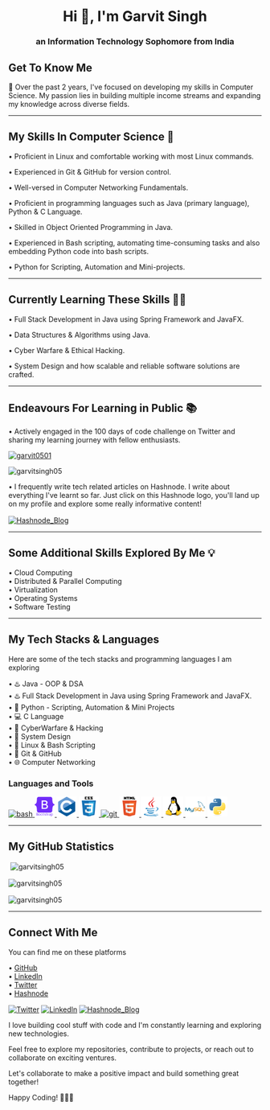 <h1 align="center">Hi 👋, I'm Garvit Singh</h1>
<h3 align="center">an Information Technology Sophomore from India</h3>

## Get To Know Me

💼 Over the past 2 years, I've focused on developing my skills in Computer Science. My passion lies in building multiple income streams and expanding my knowledge across diverse fields.

---------------------------------
**My Skills In Computer Science** 🤖  
---------------------------------
• Proficient in Linux and comfortable working with most Linux commands.  

• Experienced in Git & GitHub for version control.  

• Well-versed in Computer Networking Fundamentals.  

• Proficient in programming languages such as Java (primary language), Python & C Language.  

• Skilled in Object Oriented Programming in Java.  

• Experienced in Bash scripting, automating time-consuming tasks and also embedding Python code into bash scripts.  

• Python for Scripting, Automation and Mini-projects.  

------------------------------------
**Currently Learning These Skills** 👨‍💻  
------------------------------------
• Full Stack Development in Java using Spring Framework and JavaFX.  

• Data Structures & Algorithms using Java.  

• Cyber Warfare & Ethical Hacking.  

• System Design and how scalable and reliable software solutions are crafted.  

---------------------------------------
**Endeavours For Learning in Public** 📚  
---------------------------------------
• Actively engaged in the 100 days of code challenge on Twitter and sharing my learning journey with fellow enthusiasts.

<p align="left"> <a href="https://twitter.com/garvit0501" target="blank"><img src="https://img.shields.io/twitter/follow/garvit0501?logo=twitter&style=for-the-badge" alt="garvit0501" /></a> </p>

<p align="left"> <img src="https://komarev.com/ghpvc/?username=garvitsingh05&label=Profile%20views&color=0e75b6&style=flat" alt="garvitsingh05" /> </p>

• I frequently write tech related articles on Hashnode. I write about everything I've learnt so far. Just click on this Hashnode logo, you'll land up on my profile and explore some really informative content!
<p align="left">
<a href="https://hashnode.com/@garvit0501" target="_blank"><img align="center" src="https://i.imgur.com/xj703Dx.png" alt="Hashnode_Blog" height="30" width="30" /></a>
</p>

--------------------------------------------
**Some Additional Skills Explored By Me** 💡  
--------------------------------------------
• Cloud Computing  
• Distributed & Parallel Computing  
• Virtualization  
• Operating Systems  
• Software Testing  

------------------------------
**My Tech Stacks & Languages**
------------------------------
Here are some of the tech stacks and programming languages I am exploring

• ♨️ Java - OOP & DSA  
• ♨️ Full Stack Development in Java using Spring Framework and JavaFX.  
• 🐍 Python - Scripting, Automation & Mini Projects  
• 💻 C Language  
• 🚀 CyberWarfare & Hacking  
• 🤖 System Design  
• 🐧 Linux & Bash Scripting  
• 🔧 Git & GitHub  
• 🌐 Computer Networking  

<h3 align="left">Languages and Tools</h3>
<p align="left"> 
<a href="https://www.gnu.org/software/bash/" target="_blank" rel="noreferrer"> <img src="https://www.vectorlogo.zone/logos/gnu_bash/gnu_bash-icon.svg" alt="bash" width="40" height="40"/> </a> 
<a href="https://getbootstrap.com" target="_blank" rel="noreferrer"> <img src="https://raw.githubusercontent.com/devicons/devicon/master/icons/bootstrap/bootstrap-plain-wordmark.svg" alt="bootstrap" width="40" height="40"/> </a> 
<a href="https://www.cprogramming.com/" target="_blank" rel="noreferrer"> <img src="https://raw.githubusercontent.com/devicons/devicon/master/icons/c/c-original.svg" alt="c" width="40" height="40"/> </a> 
<a href="https://www.w3schools.com/css/" target="_blank" rel="noreferrer"> <img src="https://raw.githubusercontent.com/devicons/devicon/master/icons/css3/css3-original-wordmark.svg" alt="css3" width="40" height="40"/> </a> 
<a href="https://git-scm.com/" target="_blank" rel="noreferrer"> <img src="https://www.vectorlogo.zone/logos/git-scm/git-scm-icon.svg" alt="git" width="40" height="40"/> </a> 
<a href="https://www.w3.org/html/" target="_blank" rel="noreferrer"> <img src="https://raw.githubusercontent.com/devicons/devicon/master/icons/html5/html5-original-wordmark.svg" alt="html5" width="40" height="40"/> </a> 
<a href="https://www.java.com" target="_blank" rel="noreferrer"> <img src="https://raw.githubusercontent.com/devicons/devicon/master/icons/java/java-original.svg" alt="java" width="40" height="40"/> </a> 
<a href="https://www.linux.org/" target="_blank" rel="noreferrer"> <img src="https://raw.githubusercontent.com/devicons/devicon/master/icons/linux/linux-original.svg" alt="linux" width="40" height="40"/> </a> 
<a href="https://www.mysql.com/" target="_blank" rel="noreferrer"> <img src="https://raw.githubusercontent.com/devicons/devicon/master/icons/mysql/mysql-original-wordmark.svg" alt="mysql" width="40" height="40"/> </a> 
<a href="https://www.python.org" target="_blank" rel="noreferrer"> <img src="https://raw.githubusercontent.com/devicons/devicon/master/icons/python/python-original.svg" alt="python" width="40" height="40"/> </a> 

--------------------------
**My GitHub Statistics**
--------------------------
<p>&nbsp;<img align="center" src="https://github-readme-stats.vercel.app/api?username=garvitsingh05&show_icons=true&locale=en" alt="garvitsingh05" /></p>

<p><img align="center" src="https://github-readme-stats.vercel.app/api/top-langs?username=garvitsingh05&show_icons=true&locale=en&layout=compact" alt="garvitsingh05" /></p> 

<p><img align="center" src="https://github-readme-streak-stats.herokuapp.com/?user=garvitsingh05&" alt="garvitsingh05" /></p>

--------------------
**Connect With Me**
--------------------
You can find me on these platforms

• [GitHub](https://github.com/GarvitSingh05)  
• [LinkedIn](https://www.linkedin.com/in/garvit-singh05/)  
• [Twitter](https://twitter.com/Garvit0501)    
• [Hashnode](https://hashnode.com/@garvit0501)  

<p align="left">
<a href="https://twitter.com/garvit0501" target="_blank"><img align="center" src="https://i.imgur.com/dqyPTCI.png" alt="Twitter" height="30" width="42" /></a>
<a href="https://www.linkedin.com/in/garvit-singh05/" target="_blank"><img align="center" src="https://i.imgur.com/WiGDPp7.png" alt="LinkedIn" height="30" width="30" /></a>
<a href="https://hashnode.com/@garvit0501" target="_blank"><img align="center" src="https://i.imgur.com/xj703Dx.png" alt="Hashnode_Blog" height="30" width="30" /></a>
</p>

I love building cool stuff with code and I'm constantly learning and exploring new technologies.

Feel free to explore my repositories, contribute to projects, or reach out to collaborate on exciting ventures.

Let's collaborate to make a positive impact and build something great together!

Happy Coding! 👨‍💻🚀
